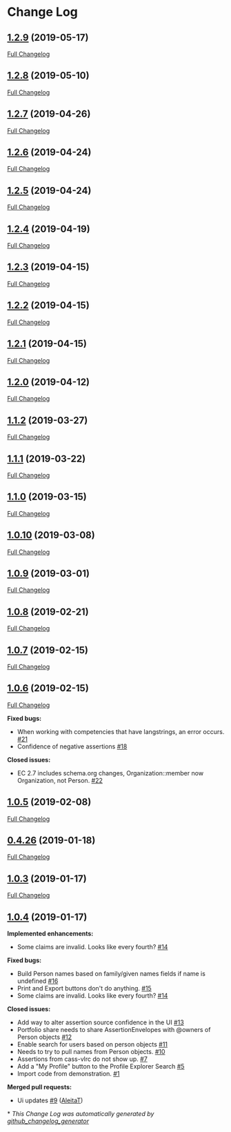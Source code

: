 # Change Log

## [1.2.9](https://github.com/cassproject/cass-profile/tree/1.2.9) (2019-05-17)
[Full Changelog](https://github.com/cassproject/cass-profile/compare/1.2.8...1.2.9)

## [1.2.8](https://github.com/cassproject/cass-profile/tree/1.2.8) (2019-05-10)
[Full Changelog](https://github.com/cassproject/cass-profile/compare/1.2.7...1.2.8)

## [1.2.7](https://github.com/cassproject/cass-profile/tree/1.2.7) (2019-04-26)
[Full Changelog](https://github.com/cassproject/cass-profile/compare/1.2.6...1.2.7)

## [1.2.6](https://github.com/cassproject/cass-profile/tree/1.2.6) (2019-04-24)
[Full Changelog](https://github.com/cassproject/cass-profile/compare/1.2.5...1.2.6)

## [1.2.5](https://github.com/cassproject/cass-profile/tree/1.2.5) (2019-04-24)
[Full Changelog](https://github.com/cassproject/cass-profile/compare/1.2.4...1.2.5)

## [1.2.4](https://github.com/cassproject/cass-profile/tree/1.2.4) (2019-04-19)
[Full Changelog](https://github.com/cassproject/cass-profile/compare/1.2.3...1.2.4)

## [1.2.3](https://github.com/cassproject/cass-profile/tree/1.2.3) (2019-04-15)
[Full Changelog](https://github.com/cassproject/cass-profile/compare/1.2.2...1.2.3)

## [1.2.2](https://github.com/cassproject/cass-profile/tree/1.2.2) (2019-04-15)
[Full Changelog](https://github.com/cassproject/cass-profile/compare/1.2.1...1.2.2)

## [1.2.1](https://github.com/cassproject/cass-profile/tree/1.2.1) (2019-04-15)
[Full Changelog](https://github.com/cassproject/cass-profile/compare/1.2.0...1.2.1)

## [1.2.0](https://github.com/cassproject/cass-profile/tree/1.2.0) (2019-04-12)
[Full Changelog](https://github.com/cassproject/cass-profile/compare/1.1.2...1.2.0)

## [1.1.2](https://github.com/cassproject/cass-profile/tree/1.1.2) (2019-03-27)
[Full Changelog](https://github.com/cassproject/cass-profile/compare/1.1.1...1.1.2)

## [1.1.1](https://github.com/cassproject/cass-profile/tree/1.1.1) (2019-03-22)
[Full Changelog](https://github.com/cassproject/cass-profile/compare/1.1.0...1.1.1)

## [1.1.0](https://github.com/cassproject/cass-profile/tree/1.1.0) (2019-03-15)
[Full Changelog](https://github.com/cassproject/cass-profile/compare/1.0.10...1.1.0)

## [1.0.10](https://github.com/cassproject/cass-profile/tree/1.0.10) (2019-03-08)
[Full Changelog](https://github.com/cassproject/cass-profile/compare/1.0.9...1.0.10)

## [1.0.9](https://github.com/cassproject/cass-profile/tree/1.0.9) (2019-03-01)
[Full Changelog](https://github.com/cassproject/cass-profile/compare/1.0.8...1.0.9)

## [1.0.8](https://github.com/cassproject/cass-profile/tree/1.0.8) (2019-02-21)
[Full Changelog](https://github.com/cassproject/cass-profile/compare/1.0.7...1.0.8)

## [1.0.7](https://github.com/cassproject/cass-profile/tree/1.0.7) (2019-02-15)
[Full Changelog](https://github.com/cassproject/cass-profile/compare/1.0.6...1.0.7)

## [1.0.6](https://github.com/cassproject/cass-profile/tree/1.0.6) (2019-02-15)
[Full Changelog](https://github.com/cassproject/cass-profile/compare/1.0.5...1.0.6)

**Fixed bugs:**

- When working with competencies that have langstrings, an error occurs. [\#21](https://github.com/cassproject/cass-profile/issues/21)
- Confidence of negative assertions [\#18](https://github.com/cassproject/cass-profile/issues/18)

**Closed issues:**

- EC 2.7 includes schema.org changes, Organization::member now Organization, not Person. [\#22](https://github.com/cassproject/cass-profile/issues/22)

## [1.0.5](https://github.com/cassproject/cass-profile/tree/1.0.5) (2019-02-08)
[Full Changelog](https://github.com/cassproject/cass-profile/compare/0.4.26...1.0.5)

## [0.4.26](https://github.com/cassproject/cass-profile/tree/0.4.26) (2019-01-18)
[Full Changelog](https://github.com/cassproject/cass-profile/compare/1.0.3...0.4.26)

## [1.0.3](https://github.com/cassproject/cass-profile/tree/1.0.3) (2019-01-17)
[Full Changelog](https://github.com/cassproject/cass-profile/compare/1.0.4...1.0.3)

## [1.0.4](https://github.com/cassproject/cass-profile/tree/1.0.4) (2019-01-17)
**Implemented enhancements:**

- Some claims are invalid. Looks like every fourth? [\#14](https://github.com/cassproject/cass-profile/issues/14)

**Fixed bugs:**

- Build Person names based on family/given names fields if name is undefined [\#16](https://github.com/cassproject/cass-profile/issues/16)
- Print and Export buttons don't do anything. [\#15](https://github.com/cassproject/cass-profile/issues/15)
- Some claims are invalid. Looks like every fourth? [\#14](https://github.com/cassproject/cass-profile/issues/14)

**Closed issues:**

- Add way to alter assertion source confidence in the UI [\#13](https://github.com/cassproject/cass-profile/issues/13)
- Portfolio share needs to share AssertionEnvelopes with @owners of Person objects [\#12](https://github.com/cassproject/cass-profile/issues/12)
- Enable search for users based on person objects [\#11](https://github.com/cassproject/cass-profile/issues/11)
- Needs to try to pull names from Person objects. [\#10](https://github.com/cassproject/cass-profile/issues/10)
- Assertions from cass-vlrc do not show up. [\#7](https://github.com/cassproject/cass-profile/issues/7)
- Add a "My Profile" button to the Profile Explorer Search [\#5](https://github.com/cassproject/cass-profile/issues/5)
- Import code from demonstration. [\#1](https://github.com/cassproject/cass-profile/issues/1)

**Merged pull requests:**

- Ui updates [\#9](https://github.com/cassproject/cass-profile/pull/9) ([AleitaT](https://github.com/AleitaT))



\* *This Change Log was automatically generated by [github_changelog_generator](https://github.com/skywinder/Github-Changelog-Generator)*